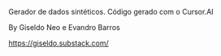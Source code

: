 Gerador de dados sintéticos. Código gerado com o Cursor.AI

By Giseldo Neo e Evandro Barros

https://giseldo.substack.com/
